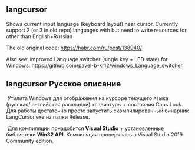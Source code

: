 ## langcursor
Shows current input language (keyboard layout) near cursor. Currently support 2 (or 3 in old repo) languages with but need to write resources for other than English+Russian

The old original code: <https://habr.com/ru/post/138940/>

Also see: improved Language switcher (single key + LED state) for Windows: <https://github.com/pavel-b-kr12/windows_Language_switcher>
## langcursor Русское описание

​	Утилита Windows для отображения на курсоре текущего языка (русская/ английская раскладки) клавиатуры + состояния Caps Lock. Для работы достаточно просто запустить скомпилированный бинарник LangCursor.exe  из папки Release.

​	Для компиляции понадобится **Visual Studio** + установленные библиотеки **Win32 API**. Компиляция проверялась в Visual Studio 2019 Community edition.